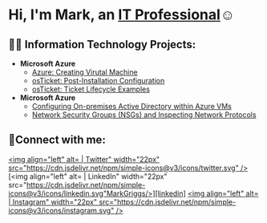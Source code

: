 <h1>Hi, I'm Mark, an <a href="https://linkedin.com/in/Mark Griggs">IT Professional</a>☺</h1>

<h2>👨‍💻 Information Technology Projects:</h2>

- <b>Microsoft Azure</b>
  - [Azure: Creating Virutal Machine](https://github.com/MVG-creator/Virtual-Network)
  - [osTicket: Post-Installation Configuration](https://github.com/MVG-creator/post-install-config)
  - [osTicket: Ticket Lifecycle Examples](https://github.com/MVG-creator/ticket-lifecycle)
- <b>Microsoft Azure</b>
  - [Configuring On-premises Active Directory within Azure VMs](https://github.com/MVG-creator/configure-ad)
  - [Network Security Groups (NSGs) and Inspecting Network Protocols](https://github.com/MVG-creator/azure-network-protocols)

<h2>🤳Connect with me:</h2>

[<img align="left" alt= | Twitter" width="22px" src="https://cdn.jsdelivr.net/npm/simple-icons@v3/icons/twitter.svg" />][twitter]
[<img align="left" alt= | LinkedIn" width="22px" src="https://cdn.jsdelivr.net/npm/simple-icons@v3/icons/linkedin.svg"MarkGriggs/>][linkedin]
[<img align="left" alt= | Instagram" width="22px" src="https://cdn.jsdelivr.net/npm/simple-icons@v3/icons/instagram.svg" />][instagram]

[twitter]: https://twitter.com/
[instagram]: https://www.instagram.com/
[linkedin]: https://www.linkedin.com/
